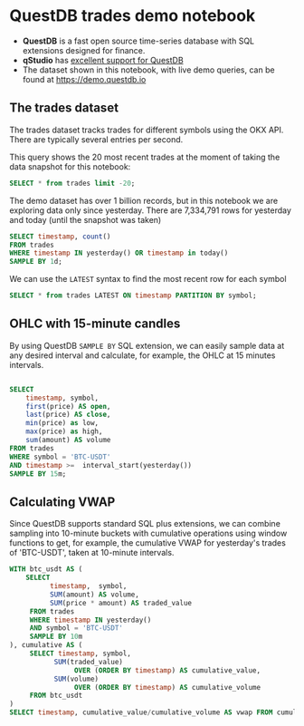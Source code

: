 # QuestDB trades demo notebook


* **QuestDB** is a fast open source time-series database with SQL extensions designed for finance.
* **qStudio** has [excellent support for QuestDB](https://www.timestored.com/qstudio/database/questdb)
* The dataset shown in this notebook, with live demo queries, can be found at https://demo.questdb.io

## The trades dataset

The trades dataset tracks trades for different symbols using the OKX API. There are typically several
entries per second. 
 
This query shows the 20 most recent trades at the moment of taking the data snapshot for this notebook:
 
```sql type="grid" server="qdb"
SELECT * from trades limit -20;   
```

The demo dataset has over 1 billion records, but in this notebook we are exploring data only since
yesterday. There are 7,334,791 rows for yesterday and today (until the snapshot was taken)


```sql type="bar" server="qdb"
SELECT timestamp, count() 
FROM trades  
WHERE timestamp IN yesterday() OR timestamp in today()
SAMPLE BY 1d;   
```

We can use the `LATEST` syntax to find the most recent row for each symbol

```sql type="grid" server="qdb"
SELECT * from trades LATEST ON timestamp PARTITION BY symbol;   
```


## OHLC with 15-minute candles

By using QuestDB `SAMPLE BY` SQL extension, we can easily sample data at
any desired interval and calculate, for example, the OHLC at 15 minutes 
intervals.

```sql type="candle" server="qdb"

SELECT 
    timestamp, symbol,
    first(price) AS open,
    last(price) AS close,
    min(price) as low,
    max(price) as high,
    sum(amount) AS volume
FROM trades
WHERE symbol = 'BTC-USDT' 
AND timestamp >=  interval_start(yesterday())
SAMPLE BY 15m;
```

## Calculating VWAP 

Since QuestDB supports standard SQL plus extensions, we can combine sampling
into 10-minute buckets with cumulative operations using window functions to get,
for example, the cumulative VWAP for yesterday's trades of 'BTC-USDT', 
taken at 10-minute intervals.

```sql type="timeseries" server="qdb"
WITH btc_usdt AS (
    SELECT 
          timestamp,  symbol, 
          SUM(amount) AS volume, 
          SUM(price * amount) AS traded_value
     FROM trades
     WHERE timestamp IN yesterday()
     AND symbol = 'BTC-USDT'
     SAMPLE BY 10m
), cumulative AS ( 
     SELECT timestamp, symbol, 
           SUM(traded_value)
                OVER (ORDER BY timestamp) AS cumulative_value,
           SUM(volume)
                OVER (ORDER BY timestamp) AS cumulative_volume
     FROM btc_usdt
)
SELECT timestamp, cumulative_value/cumulative_volume AS vwap FROM cumulative;    
```


